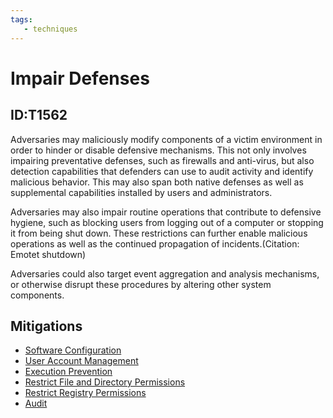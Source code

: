 ```yaml
---
tags:
   - techniques
---
```

# Impair Defenses
## ID:T1562
Adversaries may maliciously modify components of a victim environment in order to hinder or disable defensive mechanisms. This not only involves impairing preventative defenses, such as firewalls and anti-virus, but also detection capabilities that defenders can use to audit activity and identify malicious behavior. This may also span both native defenses as well as supplemental capabilities installed by users and administrators.

Adversaries may also impair routine operations that contribute to defensive hygiene, such as blocking users from logging out of a computer or stopping it from being shut down. These restrictions can further enable malicious operations as well as the continued propagation of incidents.(Citation: Emotet shutdown)

Adversaries could also target event aggregation and analysis mechanisms, or otherwise disrupt these procedures by altering other system components.
## Mitigations
* [Software Configuration](mitigations/M1054)
* [User Account Management](mitigations/M1018)
* [Execution Prevention](mitigations/M1038)
* [Restrict File and Directory Permissions](mitigations/M1022)
* [Restrict Registry Permissions](mitigations/M1024)
* [Audit](mitigations/M1047)
